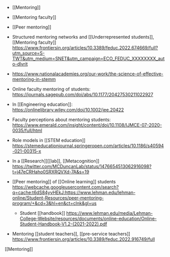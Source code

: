   - [[Mentoring]]
  - [[Mentoring faculty]]
  - [[Peer mentoring]]

  - Structured mentoring networks and  [[Underrepresented students]],  [[Mentoring faculty]]
    https://www.frontiersin.org/articles/10.3389/feduc.2022.674669/full?utm_source=S-TWT&utm_medium=SNET&utm_campaign=ECO_FEDUC_XXXXXXXX_auto-dlvrit

  - https://www.nationalacademies.org/our-work/the-science-of-effective-mentoring-in-stemm
  - Online faculty mentoring of students:
    https://journals.sagepub.com/doi/abs/10.1177/20427530211022927

  - In [[Engineering education]]:
    https://onlinelibrary.wiley.com/doi/10.1002/jee.20422

  - Faculty perceptions about mentoring students:
    https://www.emerald.com/insight/content/doi/10.1108/IJMCE-07-2020-0035/full/html

  - Role models in [[STEM education]]
    https://stemeducationjournal.springeropen.com/articles/10.1186/s40594-021-00315-x

  - In a [[Research]][[lab]],
    [[Metacognition]]
    https://twitter.com/MCDuncanLab/status/1476654513062916098?t=j47eCRHaho0SRXRQVXd-7A&s=19

  - [[Peer mentoring]] of  [[Online learning]] students
    https://webcache.googleusercontent.com/search?q=cache:t6dS84yvHEkJ:https://www.lehman.edu/lehman-online/Student-Resources/peer-mentoring-program/+&cd=3&hl=en&ct=clnk&gl=us
      - Student [[handbook]]
        https://www.lehman.edu/media/Lehman-College-Website/resources/documents/online-education/Online-Student-Handbook-V1.2-(2021-2022).pdf

  - Mentoring [[student teachers]],
    [[pre-service teachers]]
    https://www.frontiersin.org/articles/10.3389/feduc.2022.916749/full

[[Mentoring]]
